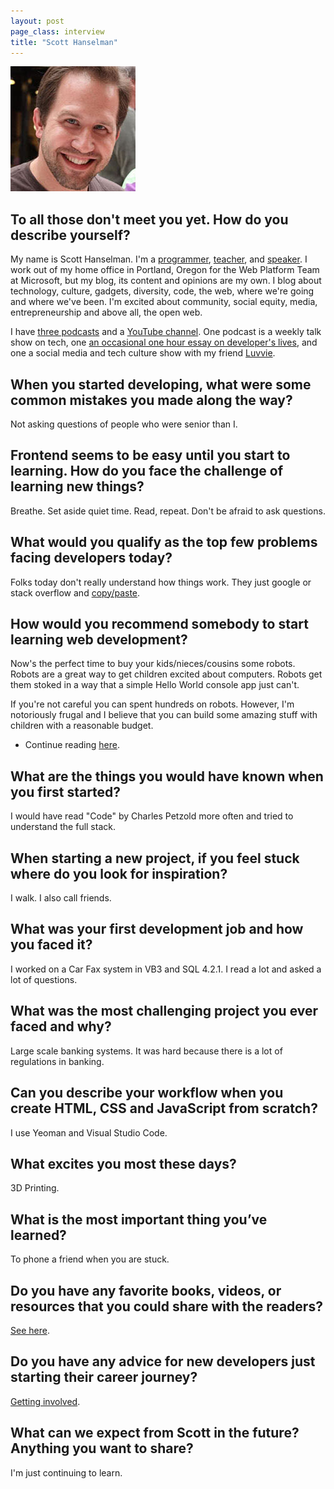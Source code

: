 ```yaml
---
layout: post
page_class: interview
title: "Scott Hanselman"
---
```


<img class="portrait portrait--xxl" src="/assets/images/portrait-scott-hanselman.jpg" alt="Photo Scott Hanselman"  />

## To all those don't meet you yet. How do you describe yourself?

My name is Scott Hanselman. I'm a <a class="link link--special" href="http://github.com/shanselman" target="_blank" rel="noopener">programmer</a>, <a class="link link--special" href="http://www.hanselman.com/blog/" target="_blank" rel="noopener">teacher</a>, and <a class="link link--special" href="http://www.hanselman.com/speaking/" target="_blank" rel="noopener">speaker</a>. I work out of my home office in Portland, Oregon for the Web Platform Team at Microsoft, but my blog, its content and opinions are my own. I blog about technology, culture, gadgets, diversity, code, the web, where we're going and where we've been. I'm excited about community, social equity, media, entrepreneurship and above all, the open web.

I have <a class="link link--special" href="http://www.hanselman.com/podcasts/" target="_blank" rel="noopener">three podcasts</a> and a <a class="link link--special" href="https://www.youtube.com/user/shanselman" target="_blank" rel="noopener">YouTube channel</a>. One podcast is a weekly talk show on tech, one <a class="link link--special" href="http://thisdeveloperslife.com/" target="_blank" rel="noopener">an occasional one hour essay on developer's lives</a>, and one a social media and tech culture show with my friend <a class="link link--special" href="http://www.awesomelyluvvie.com/" target="_blank" rel="noopener">Luvvie</a>.

## When you started developing, what were some common mistakes you made along the way?

Not asking questions of people who were senior than I.

## Frontend seems to be easy until you start to learning. How do you face the challenge of learning new things?

Breathe. Set aside quiet time. Read, repeat. Don't be afraid to ask questions.

## What would you qualify as the top few problems facing developers today?

Folks today don't really understand how things work. They just google or stack overflow and <a class="link link--special" href="http://www.hanselman.com/blog/AmIReallyADeveloperOrJustAGoodGoogler.aspx" target="_blank" rel="noopener">copy/paste</a>.

## How would you recommend somebody to start learning web development?

Now's the perfect time to buy your kids/nieces/cousins some robots. Robots are a great way to get children excited about computers. Robots get them stoked in a way that a simple Hello World console app just can't.

If you're not careful you can spent hundreds on robots. However, I'm notoriously frugal and I believe that you can build some amazing stuff with children with a reasonable budget.

- Continue reading <a class="link link--special" href="http://www.hanselman.com/blog/GettingStartedWithRobotsForKidsAndChildrenInSTEMThisHolidaySeason.aspx" target="_blank" rel="noopener">here</a>.

## What are the things you would have known when you first started?

I would have read "Code" by Charles Petzold more often and tried to understand the full stack.

## When starting a new project, if you feel stuck where do you look for inspiration?

I walk. I also call friends.

## What was your first development job and how you faced it?

I worked on a Car Fax system in VB3 and SQL 4.2.1. I read a lot and asked a lot of questions.

## What was the most challenging project you ever faced and why?

Large scale banking systems. It was hard because there is a lot of regulations in banking.

## Can you describe your workflow when you create HTML, CSS and JavaScript from scratch?

I use Yeoman and Visual Studio Code.

## What excites you most these days?

3D Printing.

## What is the most important thing you’ve learned?

To phone a friend when you are stuck.

## Do you have any favorite books, videos, or resources that you could share with the readers?

<a class="link link--special" href="http://www.hanselman.com/blog/SixEssentialLanguageAgnosticProgrammingBooks.aspx" target="_blank" rel="noopener">See here</a>.

## Do you have any advice for new developers just starting their career journey?

<a class="link link--special" href="http://www.codenewbie.org/podcast/getting-involved" target="_blank" rel="noopener">Getting involved</a>.

## What can we expect from Scott in the future? Anything you want to share?

I'm just continuing to learn.
